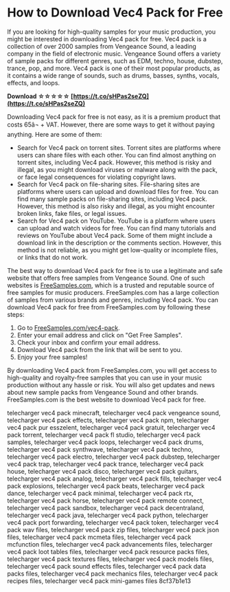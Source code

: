 
 
# How to Download Vec4 Pack for Free
 
If you are looking for high-quality samples for your music production, you might be interested in downloading Vec4 pack for free. Vec4 pack is a collection of over 2000 samples from Vengeance Sound, a leading company in the field of electronic music. Vengeance Sound offers a variety of sample packs for different genres, such as EDM, techno, house, dubstep, trance, pop, and more. Vec4 pack is one of their most popular products, as it contains a wide range of sounds, such as drums, basses, synths, vocals, effects, and loops.
 
**Download ☆☆☆☆☆ [https://t.co/sHPas2seZQ](https://t.co/sHPas2seZQ)**


 
Downloading Vec4 pack for free is not easy, as it is a premium product that costs 65â¬ + VAT. However, there are some ways to get it without paying anything. Here are some of them:
 
- Search for Vec4 pack on torrent sites. Torrent sites are platforms where users can share files with each other. You can find almost anything on torrent sites, including Vec4 pack. However, this method is risky and illegal, as you might download viruses or malware along with the pack, or face legal consequences for violating copyright laws.
- Search for Vec4 pack on file-sharing sites. File-sharing sites are platforms where users can upload and download files for free. You can find many sample packs on file-sharing sites, including Vec4 pack. However, this method is also risky and illegal, as you might encounter broken links, fake files, or legal issues.
- Search for Vec4 pack on YouTube. YouTube is a platform where users can upload and watch videos for free. You can find many tutorials and reviews on YouTube about Vec4 pack. Some of them might include a download link in the description or the comments section. However, this method is not reliable, as you might get low-quality or incomplete files, or links that do not work.

The best way to download Vec4 pack for free is to use a legitimate and safe website that offers free samples from Vengeance Sound. One of such websites is [FreeSamples.com](https://www.freesamples.com/vec4-pack), which is a trusted and reputable source of free samples for music producers. FreeSamples.com has a large collection of samples from various brands and genres, including Vec4 pack. You can download Vec4 pack for free from FreeSamples.com by following these steps:

1. Go to [FreeSamples.com/vec4-pack](https://www.freesamples.com/vec4-pack).
2. Enter your email address and click on "Get Free Samples".
3. Check your inbox and confirm your email address.
4. Download Vec4 pack from the link that will be sent to you.
5. Enjoy your free samples!

By downloading Vec4 pack from FreeSamples.com, you will get access to high-quality and royalty-free samples that you can use in your music production without any hassle or risk. You will also get updates and news about new sample packs from Vengeance Sound and other brands. FreeSamples.com is the best website to download Vec4 pack for free.
 
telecharger vec4 pack minecraft,  telecharger vec4 pack vengeance sound,  telecharger vec4 pack effects,  telecharger vec4 pack npm,  telecharger vec4 pack pur esszelent,  telecharger vec4 pack gratuit,  telecharger vec4 pack torrent,  telecharger vec4 pack fl studio,  telecharger vec4 pack samples,  telecharger vec4 pack loops,  telecharger vec4 pack drums,  telecharger vec4 pack synthwave,  telecharger vec4 pack techno,  telecharger vec4 pack electro,  telecharger vec4 pack dubstep,  telecharger vec4 pack trap,  telecharger vec4 pack trance,  telecharger vec4 pack house,  telecharger vec4 pack disco,  telecharger vec4 pack guitars,  telecharger vec4 pack analog,  telecharger vec4 pack fills,  telecharger vec4 pack explosions,  telecharger vec4 pack beats,  telecharger vec4 pack dance,  telecharger vec4 pack minimal,  telecharger vec4 pack rtx,  telecharger vec4 pack horse,  telecharger vec4 pack remote connect,  telecharger vec4 pack sandbox,  telecharger vec4 pack decentraland,  telecharger vec4 pack java,  telecharger vec4 pack python,  telecharger vec4 pack port forwarding,  telecharger vec4 pack token,  telecharger vec4 pack wav files,  telecharger vec4 pack zip files,  telecharger vec4 pack json files,  telecharger vec4 pack mcmeta files,  telecharger vec4 pack mcfunction files,  telecharger vec4 pack advancements files,  telecharger vec4 pack loot tables files,  telecharger vec4 pack resource packs files,  telecharger vec4 pack textures files,  telecharger vec4 pack models files,  telecharger vec4 pack sound effects files,  telecharger vec4 pack data packs files,  telecharger vec4 pack mechanics files,  telecharger vec4 pack recipes files,  telecharger vec4 pack mini-games files
 8cf37b1e13
 
